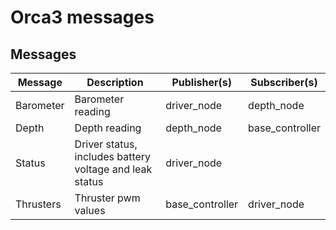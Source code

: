 # Orca3 messages

## Messages

| Message | Description | Publisher(s) | Subscriber(s) |
|-----|--------|------|-----|
| Barometer | Barometer reading | driver_node | depth_node |
| Depth | Depth reading | depth_node | base_controller |
| Status | Driver status, includes battery voltage and leak status | driver_node | |
| Thrusters | Thruster pwm values | base_controller | driver_node |
